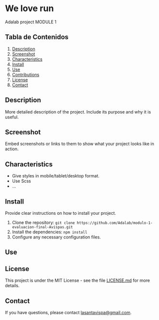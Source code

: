 # We love run
Adalab project MODULE 1

## Tabla de Contenidos

1. [Description](#description)
2. [Screenshot](#screenshot)
3. [Characteristics](#characteristics)
4. [Install](#install)
5. [Use](#use)
6. [Contributions](#contributions)
7. [License](#license)
8. [Contact](#contact)

## Description

More detailed description of the project. Include its purpose and why it is useful.

## Screenshot 

Embed screenshots or links to them to show what your project looks like in action.
## Characteristics

- Give styles in mobile/tablet/desktop format.
- Use Scss
- ...

## Install

Provide clear instructions on how to install your project.

1. Clone the repository: `git clone https://github.com/Adalab/modulo-1-evaluacion-final-Avispas.git`
2. Install the dependencies: `npm install`
3. Configure any necessary configuration files.

## Use



## License
This project is under the MIT License - see the file [LICENSE.md](LICENSE.md) for more details.


## Contact
If you have questions, please contact [lasantavispa@gmail.com](mailto:lasantavispa@gmail.com).


